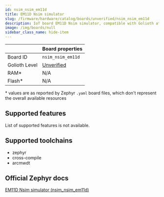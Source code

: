 ```yaml
---
id: nsim_nsim_em11d
title: EM11D Nsim simulator
slug: /firmware/hardware/catalog/boards/unverified/nsim_nsim_em11d
description: IoT board EM11D Nsim simulator, compatible with Golioth at unverified level.
image: /img/boards/null
sidebar_class_name: hide-item
---
```


[//]: # (This is an auto-generated file, do not edit! Changes to it will be lost upon re-generation)



|                | Board properties     |
| -------------  | -------------------- |
| Board ID       | `nsim_nsim_em11d` |
| Golioth Level  | [Unverified](/firmware/hardware#unverified-boards) |
| RAM*           | N/A |
| Flash*         | N/A |

\* values are as reported by Zephyr `.yaml` board files, which don't represent the overall available resources



## Supported features

List of supported features is not available.

## Supported toolchains

* zephyr
* cross-compile
* arcmwdt

## Official Zephyr docs

[EM11D Nsim simulator (nsim_nsim_em11d)](https://docs.zephyrproject.org/latest/boards/snps/nsim/arc_classic/doc/index.html)
